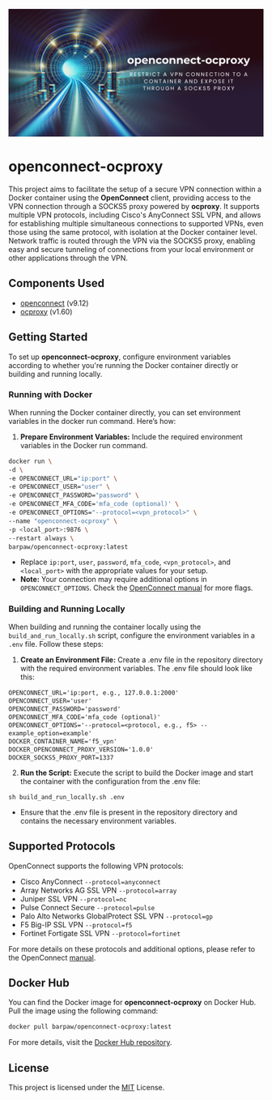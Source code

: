 
![Logo](Logo.png)

# openconnect-ocproxy

This project aims to facilitate the setup of a secure VPN connection within a Docker container using the **OpenConnect** client, providing access to the VPN connection through a SOCKS5 proxy powered by **ocproxy**. It supports multiple VPN protocols, including Cisco's AnyConnect SSL VPN, and allows for establishing multiple simultaneous connections to supported VPNs, even those using the same protocol, with isolation at the Docker container level. Network traffic is routed through the VPN via the SOCKS5 proxy, enabling easy and secure tunneling of connections from your local environment or other applications through the VPN.

## Components Used

- [openconnect](https://gitlab.com/openconnect/openconnect) (v9.12)
- [ocproxy](https://github.com/cernekee/ocproxy) (v1.60)
## Getting Started

To set up **openconnect-ocproxy**, configure environment variables according to whether you're running the Docker container directly or building and running locally.

### Running with Docker

When running the Docker container directly, you can set environment variables in the docker run command. Here’s how:

1. **Prepare Environment Variables:** Include the required environment variables in the Docker run command.

```bash
docker run \
-d \
-e OPENCONNECT_URL="ip:port" \
-e OPENCONNECT_USER="user" \
-e OPENCONNECT_PASSWORD="password" \
-e OPENCONNECT_MFA_CODE='mfa_code (optional)' \
-e OPENCONNECT_OPTIONS="--protocol=<vpn_protocol>" \
--name "openconnect-ocproxy" \
-p <local_port>:9876 \
--restart always \
barpaw/openconnect-ocproxy:latest
```
- Replace ``ip:port``, ``user``, ``password``, ``mfa_code``, ``<vpn_protocol>``, and ``<local_port>`` with the appropriate values for your setup.
- **Note:** Your connection may require additional options in ``OPENCONNECT_OPTIONS``. Check the [OpenConnect manual](https://www.infradead.org/openconnect/manual.html) for more flags.

### Building and Running Locally

When building and running the container locally using the ``build_and_run_locally.sh`` script, configure the environment variables in a ``.env`` file. Follow these steps:

1. **Create an Environment File:** Create a .env file in the repository directory with the required environment variables. The .env file should look like this:

```
OPENCONNECT_URL='ip:port, e.g., 127.0.0.1:2000'
OPENCONNECT_USER='user'
OPENCONNECT_PASSWORD='password'
OPENCONNECT_MFA_CODE='mfa_code (optional)'
OPENCONNECT_OPTIONS='--protocol=<protocol, e.g., f5> --example_option=example'
DOCKER_CONTAINER_NAME='f5_vpn'
DOCKER_OPENCONNECT_PROXY_VERSION='1.0.0'
DOCKER_SOCKS5_PROXY_PORT=1337
```

2. **Run the Script:** Execute the script to build the Docker image and start the container with the configuration from the .env file:

```
sh build_and_run_locally.sh .env
```

- Ensure that the .env file is present in the repository directory and contains the necessary environment variables.
## Supported Protocols

OpenConnect supports the following VPN protocols:

- Cisco AnyConnect ``--protocol=anyconnect``
- Array Networks AG SSL VPN ``--protocol=array``
- Juniper SSL VPN ``--protocol=nc``
- Pulse Connect Secure ``--protocol=pulse``
- Palo Alto Networks GlobalProtect SSL VPN ``--protocol=gp``
- F5 Big-IP SSL VPN ``--protocol=f5``
- Fortinet Fortigate SSL VPN ``--protocol=fortinet``

For more details on these protocols and additional options, please refer to the OpenConnect [manual](https://www.infradead.org/openconnect/manual.html).
## Docker Hub

You can find the Docker image for **openconnect-ocproxy** on Docker Hub. Pull the image using the following command:

```bash
docker pull barpaw/openconnect-ocproxy:latest
```

For more details, visit the [Docker Hub repository](https://hub.docker.com/r/barpaw/openconnect-ocproxy).

## License

This project is licensed under the [MIT](https://choosealicense.com/licenses/mit/) License.

